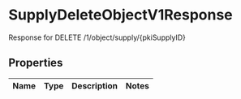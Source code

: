 

# SupplyDeleteObjectV1Response

Response for DELETE /1/object/supply/{pkiSupplyID}

## Properties

| Name | Type | Description | Notes |
|------------ | ------------- | ------------- | -------------|



